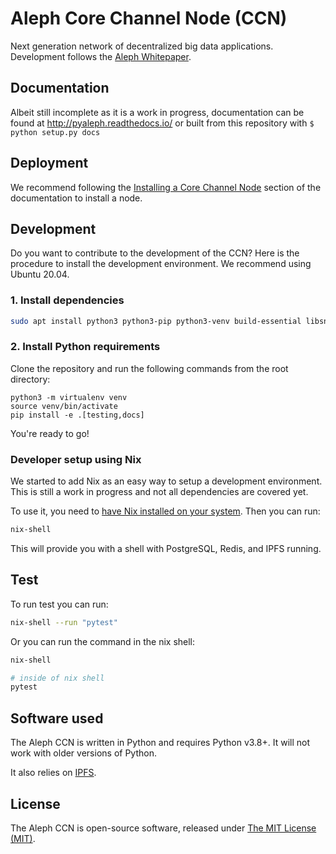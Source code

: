 # Aleph Core Channel Node (CCN)

Next generation network of decentralized big data applications. Development follows the [Aleph Whitepaper](https://github.com/moshemalawach/aleph-whitepaper).

## Documentation

Albeit still incomplete as it is a work in progress, documentation
can be found at http://pyaleph.readthedocs.io/ or 
built from this repository with `$ python setup.py docs`

## Deployment

We recommend following the 
[Installing a Core Channel Node](https://pyaleph.readthedocs.io/en/latest/guides/install.html)
section of the documentation to install a node.

## Development

Do you want to contribute to the development of the CCN?
Here is the procedure to install the development environment.
We recommend using Ubuntu 20.04.

### 1. Install dependencies

```bash
sudo apt install python3 python3-pip python3-venv build-essential libsnappy-dev zlib1g-dev libbz2-dev libgflags-dev liblz4-dev libgmp-dev libsecp256k1-dev
```

### 2. Install Python requirements

Clone the repository and run the following commands from the root directory:

```
python3 -m virtualenv venv
source venv/bin/activate
pip install -e .[testing,docs]
```

You're ready to go!

### Developer setup using Nix

We started to add Nix as an easy way to setup a development environment.
This is still a work in progress and not all dependencies are covered yet.

To use it, you need to [have Nix installed on your system](https://nixos.org/download.html). Then you can run:

```bash
nix-shell
```
This will provide you with a shell with PostgreSQL, Redis, and IPFS running.

## Test

To run test you can run:

```bash
nix-shell --run "pytest"
```

Or you can run the command in the nix shell:
```bash
nix-shell

# inside of nix shell
pytest
```

## Software used

The Aleph CCN is written in Python and requires Python v3.8+. It will not work with older versions of Python.

It also relies on [IPFS](https://ipfs.io/).

## License

The Aleph CCN is open-source software, released under [The MIT License (MIT)](LICENSE.txt).

